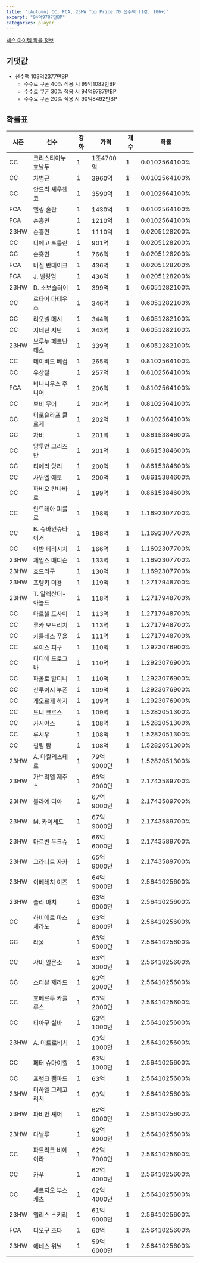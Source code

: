 ```yaml
---
title: "[Autumn] CC, FCA, 23HW Top Price 70 선수팩 (1강, 106+)"
excerpt: "94억9787만BP"
categories: player
---
```

[넥슨 아이템 확률 정보](http://iteminfo.nexon.com/probability/fco?sn=7687)

## 기댓값
- 선수팩 103억2377만BP
  - 수수료 쿠폰 40% 적용 시 99억1082만BP
  - 수수료 쿠폰 30% 적용 시 94억9787만BP
  - 수수료 쿠폰 20% 적용 시 90억8492만BP


## 확률표

|시즌|선수|강화|가격|개수|확률|
|---|---|---|---|---|---|
|CC|크리스티아누 호날두|1|1조4700억|1|0.0102564100%|
|CC|차범근|1|3960억|1|0.0102564100%|
|CC|안드리 셰우첸코|1|3590억|1|0.0102564100%|
|FCA|엘링 홀란|1|1430억|1|0.0102564100%|
|FCA|손흥민|1|1210억|1|0.0102564100%|
|23HW|손흥민|1|1110억|1|0.0205128200%|
|CC|디에고 포를란|1|901억|1|0.0205128200%|
|CC|손흥민|1|766억|1|0.0205128200%|
|FCA|버질 반데이크|1|436억|1|0.0205128200%|
|FCA|J. 벨링엄|1|436억|1|0.0205128200%|
|23HW|D. 소보슬러이|1|399억|1|0.6051282100%|
|CC|로타어 마테우스|1|346억|1|0.6051282100%|
|CC|리오넬 메시|1|344억|1|0.6051282100%|
|CC|지네딘 지단|1|343억|1|0.6051282100%|
|23HW|브루누 페르난데스|1|339억|1|0.6051282100%|
|CC|데이비드 베컴|1|265억|1|0.8102564100%|
|CC|유상철|1|257억|1|0.8102564100%|
|FCA|비니시우스 주니어|1|206억|1|0.8102564100%|
|CC|보비 무어|1|204억|1|0.8102564100%|
|CC|미로슬라프 클로제|1|202억|1|0.8102564100%|
|CC|차비|1|201억|1|0.8615384600%|
|CC|앙투안 그리즈만|1|201억|1|0.8615384600%|
|CC|티에리 앙리|1|200억|1|0.8615384600%|
|CC|사뮈엘 에토|1|200억|1|0.8615384600%|
|CC|파비오 칸나바로|1|199억|1|0.8615384600%|
|CC|안드레아 피를로|1|198억|1|1.1692307700%|
|CC|B. 슈바인슈타이거|1|198억|1|1.1692307700%|
|CC|이반 페리시치|1|166억|1|1.1692307700%|
|23HW|제임스 매디슨|1|133억|1|1.1692307700%|
|23HW|호드리구|1|130억|1|1.1692307700%|
|23HW|프렝키 더용|1|119억|1|1.2717948700%|
|23HW|T. 알렉산더-아놀드|1|118억|1|1.2717948700%|
|CC|마르셀 드사이|1|113억|1|1.2717948700%|
|CC|루카 모드리치|1|113억|1|1.2717948700%|
|CC|카를레스 푸욜|1|111억|1|1.2717948700%|
|CC|루이스 피구|1|110억|1|1.2923076900%|
|CC|디디에 드로그바|1|110억|1|1.2923076900%|
|CC|파올로 말디니|1|110억|1|1.2923076900%|
|CC|잔루이지 부폰|1|109억|1|1.2923076900%|
|CC|게오르게 하지|1|109억|1|1.2923076900%|
|CC|토니 크로스|1|109억|1|1.5282051300%|
|CC|카시야스|1|108억|1|1.5282051300%|
|CC|루시우|1|108억|1|1.5282051300%|
|CC|필립 람|1|108억|1|1.5282051300%|
|23HW|A. 마칼리스테르|1|79억9000만|1|1.5282051300%|
|23HW|가브리엘 제주스|1|69억2000만|1|2.1743589700%|
|23HW|불라예 디아|1|67억9000만|1|2.1743589700%|
|23HW|M. 카이세도|1|67억9000만|1|2.1743589700%|
|23HW|마르빈 두크슈|1|66억6000만|1|2.1743589700%|
|23HW|그라니트 자카|1|65억9000만|1|2.1743589700%|
|23HW|이베레치 이즈|1|64억9000만|1|2.5641025600%|
|23HW|솔리 마치|1|63억9000만|1|2.5641025600%|
|CC|하비에르 마스체라노|1|63억8000만|1|2.5641025600%|
|CC|라울|1|63억5000만|1|2.5641025600%|
|CC|샤비 알론소|1|63억3000만|1|2.5641025600%|
|CC|스티븐 제라드|1|63억2000만|1|2.5641025600%|
|CC|호베르투 카를루스|1|63억2000만|1|2.5641025600%|
|CC|티아구 실바|1|63억1000만|1|2.5641025600%|
|23HW|A. 미트로비치|1|63억1000만|1|2.5641025600%|
|CC|페터 슈마이켈|1|63억1000만|1|2.5641025600%|
|CC|프랭크 램파드|1|63억|1|2.5641025600%|
|23HW|미하엘 그레고리치|1|63억|1|2.5641025600%|
|23HW|파비안 셰어|1|62억9000만|1|2.5641025600%|
|23HW|다닐루|1|62억9000만|1|2.5641025600%|
|CC|파트리크 비에이라|1|62억7000만|1|2.5641025600%|
|CC|카푸|1|62억4000만|1|2.5641025600%|
|CC|세르지오 부스케츠|1|62억4000만|1|2.5641025600%|
|23HW|엘리스 스키리|1|61억9000만|1|2.5641025600%|
|FCA|디오구 조타|1|60억|1|2.5641025600%|
|23HW|에네스 위날|1|59억6000만|1|2.5641025600%|
